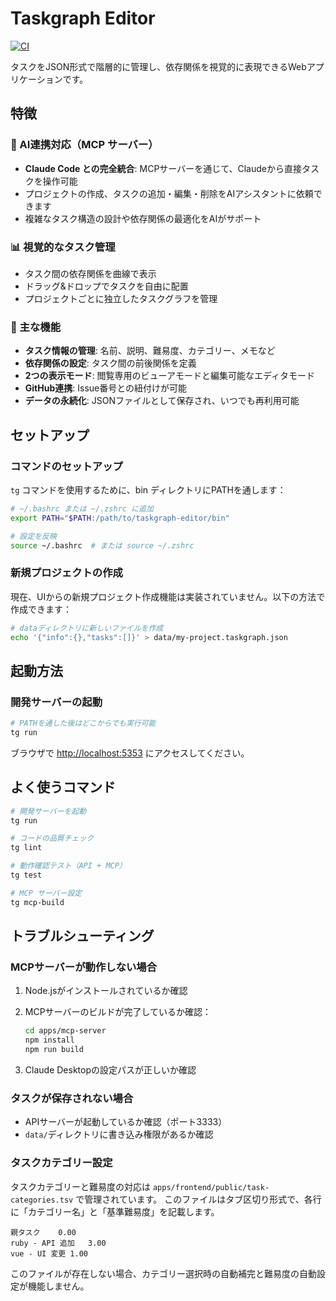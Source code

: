 # Taskgraph Editor

[![CI](https://github.com/okm-ssy/taskgraph-editor/actions/workflows/CI.yml/badge.svg)](https://github.com/okm-ssy/taskgraph-editor/actions/workflows/CI.yml)

タスクをJSON形式で階層的に管理し、依存関係を視覚的に表現できるWebアプリケーションです。

## 特徴

### 🤖 AI連携対応（MCP サーバー）

- **Claude Code との完全統合**: MCPサーバーを通じて、Claudeから直接タスクを操作可能
- プロジェクトの作成、タスクの追加・編集・削除をAIアシスタントに依頼できます
- 複雑なタスク構造の設計や依存関係の最適化をAIがサポート

### 📊 視覚的なタスク管理

- タスク間の依存関係を曲線で表示
- ドラッグ&ドロップでタスクを自由に配置
- プロジェクトごとに独立したタスクグラフを管理

### 🔧 主な機能

- **タスク情報の管理**: 名前、説明、難易度、カテゴリー、メモなど
- **依存関係の設定**: タスク間の前後関係を定義
- **2つの表示モード**: 閲覧専用のビューアモードと編集可能なエディタモード
- **GitHub連携**: Issue番号との紐付けが可能
- **データの永続化**: JSONファイルとして保存され、いつでも再利用可能

## セットアップ

### コマンドのセットアップ

`tg` コマンドを使用するために、bin ディレクトリにPATHを通します：

```bash
# ~/.bashrc または ~/.zshrc に追加
export PATH="$PATH:/path/to/taskgraph-editor/bin"

# 設定を反映
source ~/.bashrc  # または source ~/.zshrc
```

### 新規プロジェクトの作成

現在、UIからの新規プロジェクト作成機能は実装されていません。以下の方法で作成できます：

```bash
# dataディレクトリに新しいファイルを作成
echo '{"info":{},"tasks":[]}' > data/my-project.taskgraph.json
```

## 起動方法

### 開発サーバーの起動

```bash
# PATHを通した後はどこからでも実行可能
tg run
```

ブラウザで <http://localhost:5353> にアクセスしてください。

## よく使うコマンド

```bash
# 開発サーバーを起動
tg run

# コードの品質チェック
tg lint

# 動作確認テスト（API + MCP）
tg test

# MCP サーバー設定
tg mcp-build
```

## トラブルシューティング

### MCPサーバーが動作しない場合

1. Node.jsがインストールされているか確認
2. MCPサーバーのビルドが完了しているか確認：

   ```bash
   cd apps/mcp-server
   npm install
   npm run build
   ```

3. Claude Desktopの設定パスが正しいか確認

### タスクが保存されない場合

- APIサーバーが起動しているか確認（ポート3333）
- `data/`ディレクトリに書き込み権限があるか確認

### タスクカテゴリー設定

タスクカテゴリーと難易度の対応は `apps/frontend/public/task-categories.tsv` で管理されています。
このファイルはタブ区切り形式で、各行に「カテゴリー名」と「基準難易度」を記載します。

```
親タスク	0.00
ruby - API 追加	3.00
vue - UI 変更	1.00
```

このファイルが存在しない場合、カテゴリー選択時の自動補完と難易度の自動設定が機能しません。
